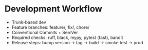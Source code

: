 # Development Workflow

- Trunk-based dev
- Feature branches: feature/<id>, fix/<id>, chore/<desc>
- Conventional Commits + SemVer
- Required checks: ruff, black, mypy, pytest (fast), bandit
- Release steps: bump version → tag → build → smoke test → prod
